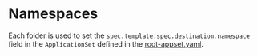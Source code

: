# Namespaces

Each folder is used to set the `spec.template.spec.destination.namespace` field in the `ApplicationSet` defined in the [root-appset.yaml](./argocd/argocd/root-appset.yaml).
